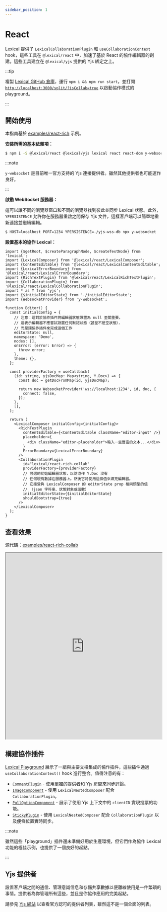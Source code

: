 ```yaml
---
sidebar_position: 1
---
```


# React

Lexical 提供了 `LexicalCollaborationPlugin` 和 `useCollaborationContext` hook，這些工具在 `@lexical/react` 中，加速了基於 React 的協作編輯器的創建。這些工具建立在 `@lexical/yjs` 提供的 Yjs 綁定之上。

:::tip

複製 [Lexical GitHub 倉庫](https://github.com/facebook/lexical)，運行 `npm i && npm run start`，並打開 [`http://localhost:3000/split/?isCollab=true`](http://localhost:3000/split/?isCollab=true) 以啟動協作模式的 playground。

:::

## 開始使用

本指南基於 [examples/react-rich](https://github.com/facebook/lexical/tree/main/examples/react-rich) 示例。

**安裝所需的基本依賴項：**

```bash
$ npm i -S @lexical/react @lexical/yjs lexical react react-dom y-websocket yjs
```

:::note

`y-websocket` 是目前唯一官方支持的 Yjs 連接提供者。雖然其他提供者也可能運作良好。

:::

**啟動 WebSocket 服務器：**

這可以讓不同的瀏覽器窗口和不同的瀏覽器找到彼此並同步 Lexical 狀態。此外，`YPERSISTENCE` 允許你在服務器重啟之間保存 Yjs 文件，這樣客戶端可以簡單地重新連接並繼續編輯。

```bash
$ HOST=localhost PORT=1234 YPERSISTENCE=./yjs-wss-db npx y-websocket
```

**設置基本的協作 Lexical：**

```tsx
import {$getRoot, $createParagraphNode, $createTextNode} from 'lexical';
import {LexicalComposer} from '@lexical/react/LexicalComposer';
import {ContentEditable} from '@lexical/react/LexicalContentEditable';
import {LexicalErrorBoundary} from '@lexical/react/LexicalErrorBoundary';
import {RichTextPlugin} from '@lexical/react/LexicalRichTextPlugin';
import {CollaborationPlugin} from '@lexical/react/LexicalCollaborationPlugin';
import * as Y from 'yjs';
import {$initialEditorState} from './initialEditorState';
import {WebsocketProvider} from 'y-websocket';

function Editor() {
  const initialConfig = {
    // 注意：這對於協作插件將編輯器狀態設置為 null 至關重要。
    // 這表示編輯器不應嘗試設置任何默認狀態（甚至不是空狀態），
    // 而是讓協作插件來完成這個工作
    editorState: null,
    namespace: 'Demo',
    nodes: [],
    onError: (error: Error) => {
      throw error;
    },
    theme: {},
  };

  const providerFactory = useCallback(
    (id: string, yjsDocMap: Map<string, Y.Doc>) => {
      const doc = getDocFromMap(id, yjsDocMap);

      return new WebsocketProvider('ws://localhost:1234', id, doc, {
        connect: false,
      });
    },
    [],
  );

  return (
    <LexicalComposer initialConfig={initialConfig}>
      <RichTextPlugin
        contentEditable={<ContentEditable className="editor-input" />}
        placeholder={
          <div className="editor-placeholder">輸入一些豐富的文本...</div>
        }
        ErrorBoundary={LexicalErrorBoundary}
      />
      <CollaborationPlugin
        id="lexical/react-rich-collab"
        providerFactory={providerFactory}
        // 可選的初始編輯器狀態，以防協作 Y.Doc 沒有
        // 任何現有數據在服務器上。然後它將使用這個值來填充編輯器。
        // 它接受與 LexicalComposer 的 editorState prop 相同類型的值
        // （json 字符串、狀態對象或函數）
        initialEditorState={$initialEditorState}
        shouldBootstrap={true}
      />
    </LexicalComposer>
  );
}
```

## 查看效果

源代碼：[examples/react-rich-collab](https://github.com/facebook/lexical/tree/main/examples/react-rich-collab)

<iframe width="100%" height="600" src="https://stackblitz.com/github/facebook/lexical/tree/main/examples/react-rich-collab?embed=1&file=src%2FApp.tsx&terminalHeight=0&ctl=1&showSidebar=0&devtoolsheight=0&view=preview" sandbox="allow-forms allow-modals allow-popups allow-popups-to-escape-sandbox allow-presentation allow-same-origin allow-scripts"></iframe>

## 構建協作插件

[Lexical Playground](https://playground.lexical.dev/) 展示了一組與主要文檔集成的協作插件，這些插件通過 `useCollaborationContext()` hook 進行整合。值得注意的有：

- [`CommentPlugin`](https://github.com/facebook/lexical/tree/v0.14.5/packages/lexical-playground/src/plugins/CommentPlugin) - 使用單獨的提供者和 Yjs 房間來同步評論。
- [`ImageComponent`](https://github.com/facebook/lexical/blob/v0.14.5/packages/lexical-playground/src/nodes/ImageComponent.tsx#L390) - 使用 `LexicalNestedComposer` 配合 `CollaborationPlugin`。
- [`PollOptionComponent`](https://github.com/facebook/lexical/blob/v0.14.5/packages/lexical-playground/src/nodes/PollComponent.tsx#L78) - 展示了使用 Yjs 上下文中的 `clientID` 實現投票的功能。
- [`StickyPlugin`](https://github.com/facebook/lexical/tree/v0.14.5/packages/lexical-playground/src/plugins/StickyPlugin) - 使用 `LexicalNestedComposer` 配合 `CollaborationPlugin` 以及便條位置實時同步。

:::note

雖然這些「playground」插件還未準備好用於生產環境，但它們作為協作 Lexical 功能的極佳示例，也提供了一個良好的起點。

:::

## Yjs 提供者

設置客戶端之間的通信、管理意識信息和存儲共享數據以便離線使用是一件繁瑣的事情。提供者為你管理所有這些，並且是你協作應用的完美起點。

請參見 [Yjs 網站](https://docs.yjs.dev/ecosystem/connection-provider) 以查看官方認可的提供者列表，雖然這不是一個全面的列表。
